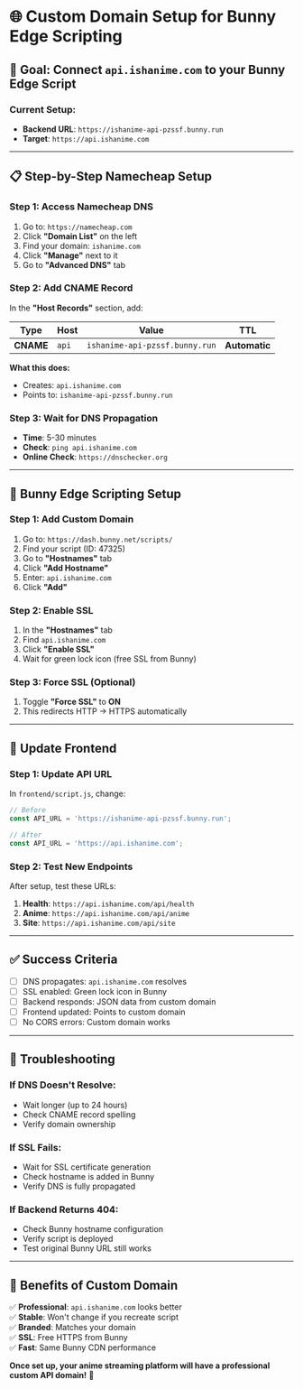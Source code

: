 # 🌐 Custom Domain Setup for Bunny Edge Scripting

## 🎯 **Goal**: Connect `api.ishanime.com` to your Bunny Edge Script

### Current Setup:
- **Backend URL**: `https://ishanime-api-pzssf.bunny.run`
- **Target**: `https://api.ishanime.com`

---

## 📋 **Step-by-Step Namecheap Setup**

### Step 1: Access Namecheap DNS
1. Go to: `https://namecheap.com`
2. Click **"Domain List"** on the left
3. Find your domain: `ishanime.com`
4. Click **"Manage"** next to it
5. Go to **"Advanced DNS"** tab

### Step 2: Add CNAME Record
In the **"Host Records"** section, add:

| Type | Host | Value | TTL |
|------|------|-------|-----|
| **CNAME** | `api` | `ishanime-api-pzssf.bunny.run` | **Automatic** |

**What this does:**
- Creates: `api.ishanime.com`
- Points to: `ishanime-api-pzssf.bunny.run`

### Step 3: Wait for DNS Propagation
- **Time**: 5-30 minutes
- **Check**: `ping api.ishanime.com`
- **Online Check**: `https://dnschecker.org`

---

## 🐰 **Bunny Edge Scripting Setup**

### Step 1: Add Custom Domain
1. Go to: `https://dash.bunny.net/scripts/`
2. Find your script (ID: 47325)
3. Go to **"Hostnames"** tab
4. Click **"Add Hostname"**
5. Enter: `api.ishanime.com`
6. Click **"Add"**

### Step 2: Enable SSL
1. In the **"Hostnames"** tab
2. Find `api.ishanime.com`
3. Click **"Enable SSL"**
4. Wait for green lock icon (free SSL from Bunny)

### Step 3: Force SSL (Optional)
1. Toggle **"Force SSL"** to **ON**
2. This redirects HTTP → HTTPS automatically

---

## 🔄 **Update Frontend**

### Step 1: Update API URL
In `frontend/script.js`, change:

```javascript
// Before
const API_URL = 'https://ishanime-api-pzssf.bunny.run';

// After
const API_URL = 'https://api.ishanime.com';
```

### Step 2: Test New Endpoints
After setup, test these URLs:

1. **Health**: `https://api.ishanime.com/api/health`
2. **Anime**: `https://api.ishanime.com/api/anime`
3. **Site**: `https://api.ishanime.com/api/site`

---

## ✅ **Success Criteria**

- [ ] DNS propagates: `api.ishanime.com` resolves
- [ ] SSL enabled: Green lock icon in Bunny
- [ ] Backend responds: JSON data from custom domain
- [ ] Frontend updated: Points to custom domain
- [ ] No CORS errors: Custom domain works

---

## 🚨 **Troubleshooting**

### If DNS Doesn't Resolve:
- Wait longer (up to 24 hours)
- Check CNAME record spelling
- Verify domain ownership

### If SSL Fails:
- Wait for SSL certificate generation
- Check hostname is added in Bunny
- Verify DNS is fully propagated

### If Backend Returns 404:
- Check Bunny hostname configuration
- Verify script is deployed
- Test original Bunny URL still works

---

## 🎌 **Benefits of Custom Domain**

✅ **Professional**: `api.ishanime.com` looks better  
✅ **Stable**: Won't change if you recreate script  
✅ **Branded**: Matches your domain  
✅ **SSL**: Free HTTPS from Bunny  
✅ **Fast**: Same Bunny CDN performance  

**Once set up, your anime streaming platform will have a professional custom API domain!** 🚀
